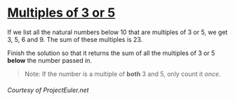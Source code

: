 # [Multiples of 3 or 5](https://www.codewars.com/kata/514b92a657cdc65150000006)
If we list all the natural numbers below 10 that are multiples of 3 or 5, we get 3, 5, 6 and 9. The sum of these multiples is 23.

Finish the solution so that it returns the sum of all the multiples of 3 or 5 **below** the number passed in. 

> Note: If the number is a multiple of **both** 3 and 5, only count it *once*.
  
###### *Courtesy of ProjectEuler.net*
